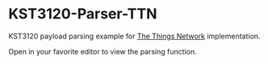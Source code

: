# KST3120-Parser-TTN
KST3120 payload parsing example for [The Things Network](https://www.thethingsnetwork.org) implementation. 


Open in your favorite editor to view the parsing function.
